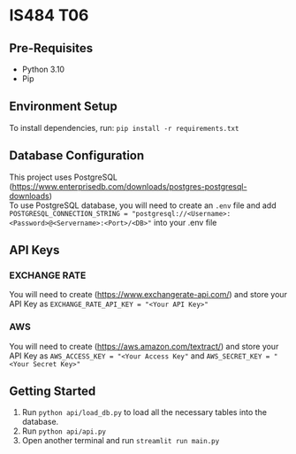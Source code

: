 # IS484 T06

## Pre-Requisites
<ul>
<li>Python 3.10 </li>
<li>Pip</li>
</ul>

## Environment Setup
To install dependencies, run:
```pip install -r requirements.txt```

## Database Configuration
This project uses PostgreSQL (https://www.enterprisedb.com/downloads/postgres-postgresql-downloads) <br>
To use PostgreSQL database, you will need to create an ```.env``` file and add ```POSTGRESQL_CONNECTION_STRING = "postgresql://<Username>:<Password>@<Servername>:<Port>/<DB>"``` into your .env file 

## API Keys
### EXCHANGE RATE
You will need to create (https://www.exchangerate-api.com/) and store your API Key as ``` EXCHANGE_RATE_API_KEY = "<Your API Key>" ```<br>

### AWS
You will need to create (https://aws.amazon.com/textract/) and store your API Key as ``` AWS_ACCESS_KEY = "<Your Access Key" ``` and ``` AWS_SECRET_KEY = "<Your Secret Key>" ```<br>

## Getting Started
1. Run ```python api/load_db.py``` to load all the necessary tables into the database.
2. Run ```python api/api.py```
3. Open another terminal and run ```streamlit run main.py```
